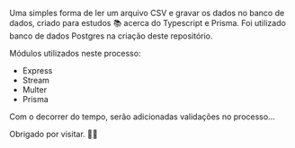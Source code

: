 Uma simples forma de ler um arquivo CSV e gravar os dados no banco de dados, criado para estudos 📚 acerca do Typescript e Prisma.
Foi utilizado banco de dados Postgres na criação deste repositório.

Módulos utilizados neste processo:

- Express
- Stream
- Multer
- Prisma

Com o decorrer do tempo, serão adicionadas validações no processo...

Obrigado por visitar. 👋🏼
